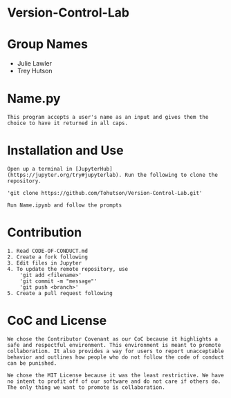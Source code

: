 # Version-Control-Lab

# Group Names
* Julie Lawler
* Trey Hutson

# Name.py

    This program accepts a user's name as an input and gives them the choice to have it returned in all caps.
    
# Installation and Use

    Open up a terminal in [JupyterHub](https://jupyter.org/try#jupyterlab). Run the following to clone the repository.
    
    'git clone https://github.com/Tohutson/Version-Control-Lab.git'

    Run Name.ipynb and follow the prompts
    
# Contribution
    
    1. Read CODE-OF-CONDUCT.md
    2. Create a fork following
    3. Edit files in Jupyter
    4. To update the remote repository, use
        'git add <filename>'
        'git commit -m "message"'
        'git push <branch>'
    5. Create a pull request following
    
# CoC and License

    We chose the Contributor Covenant as our CoC because it highlights a safe and respectful environment. This environment is meant to promote collaboration. It also provides a way for users to report unacceptable behavior and outlines how people who do not follow the code of conduct can be punished. 
    
    We chose the MIT License because it was the least restrictive. We have no intent to profit off of our software and do not care if others do. The only thing we want to promote is collaboration.